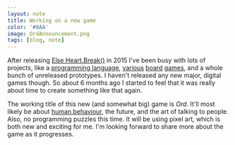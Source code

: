 ```yaml
---
layout: note
title: Working on a new game
color: '#0AA'
image: OrdAnnouncement.png
tags: [blog, note]
---
```


After releasing [Else Heart.Break()](https://eriksvedang.com/else-heart-break) in 2015 I've been busy with lots of projects, like a [programming language](https://eriksvedang.com/carp), [various](https://eriksvedang.com/dmrsion) [board](https://eriksvedang.com/interesting-choices) [games](https://eriksvedang.com/hamnar), and a whole bunch of unreleased prototypes. I haven't released any new major, digital games though. So about 6 months ago I started to feel that it was really about time to create something like that again.

The working title of this new (and somewhat big) game is *Ord*. It'll most likely be about [human behaviour](https://www.youtube.com/watch?v=6ml8KDumTO0), the future, and the art of talking to people. Also, no programming puzzles this time. It will be using pixel art, which is both new and exciting for me. I'm looking forward to share more about the game as it progresses.
